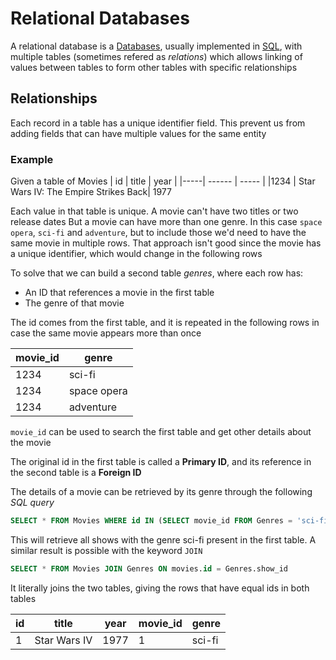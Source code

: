 # Relational Databases
A relational database is a [Databases](./CS50x_Databases.md), usually implemented in [SQL](./CS50x_SQL.md), with multiple tables (sometimes refered as *relations*) which allows linking of values between tables to form other tables with specific relationships

## Relationships
Each record in a table has a unique identifier field. This prevent us from adding fields that can have multiple values for the same entity

### Example
Given a table of Movies
| id  | title  | year  | 
|-----| ------ | ----- |
|1234 |  Star Wars IV: The Empire Strikes Back| 1977

Each value in that table is unique. A movie can't have two titles or two release dates
But a movie can have more than one genre. In this case `space opera`, `sci-fi` and `adventure`, but to include those we'd need to have the same movie in multiple rows. That approach isn't good since the movie has a unique identifier, which would change in the following rows

To solve that we can build a second table *genres*, where each row has: 
- An ID that references a movie in the first table
- The genre of that movie

The id comes from the first table, and it is repeated in the following rows in case the same movie appears more than once

| movie_id| genre      |
|-------- | -----------|
| 1234    | sci-fi     |
| 1234    | space opera|
| 1234    | adventure  |

`movie_id` can be used to search the first table and get other details about the movie

The original id in the first table is called a **Primary ID**, and its reference in the second table is a **Foreign ID**

The details of a movie can be retrieved by its genre through the following *SQL query*
```sql
SELECT * FROM Movies WHERE id IN (SELECT movie_id FROM Genres = 'sci-fi')
```
This will retrieve all shows with the genre sci-fi present in the first table.
A similar result is possible with the keyword `JOIN`

```sql
SELECT * FROM Movies JOIN Genres ON movies.id = Genres.show_id
```

It literally joins the two tables, giving the rows that have equal ids in both tables

| id |    title     | year | movie_id | genre  |
|----|--------------|------|----------|--------|
| 1  | Star Wars IV | 1977 | 1        | sci-fi |



